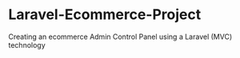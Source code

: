 # Laravel-Ecommerce-Project
Creating an ecommerce Admin Control Panel using a Laravel (MVC) technology
